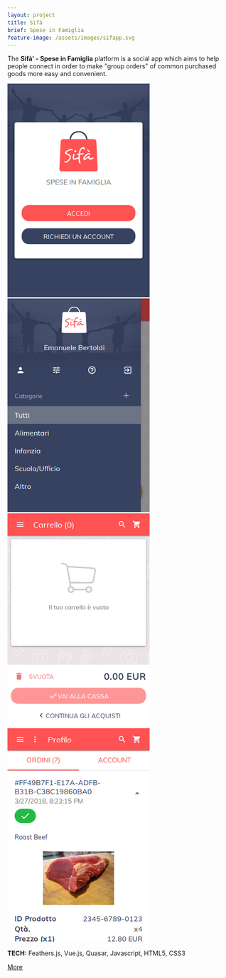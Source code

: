 ```yaml
---
layout: project
title: Sifà
brief: Spese in Famiglia
feature-image: /assets/images/sifapp.svg
---
```


The **Sifà' - Spese in Famiglia** platform is a social app which aims to help people connect in order to make "group orders" of common purchased goods more easy and convenient.

<div class="row">
  <img src="/assets/images/sifa-landing.png" alt="Sifà"/>
  <img src="/assets/images/sifa-menu.png" alt="Sifà"/>
</div>
<div class="row">
  <img src="/assets/images/sifa-cart.png" alt="Sifà"/>
  <img src="/assets/images/sifa-order.png" alt="Sifà"/>
</div>

**TECH:** Feathers.js, Vue.js, Quasar, Javascript, HTML5, CSS3

<a class="btn" href="https://www.sifapp.com">More</a>
